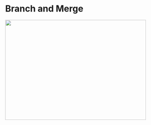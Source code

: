 # Branch and Merge

<img src="https://drive.google.com/uc?export=view&id=15cNMCAk3PBB53GNI44h4-Weq_Lv81Co-" width="450" height="320">
